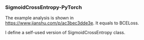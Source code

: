 ### SigmoidCrossEntropy-PyTorch

The example analysis is shown in https://www.jianshu.com/p/ac3bec3dde3e. It equals to BCELoss.

I define a self-used version of SigmoidCrossEntropy class.
